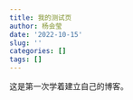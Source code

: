 ```yaml
---
title: 我的测试页
author: 杨会莹
date: '2022-10-15'
slug: ''
categories: []
tags: []
---
```

这是第一次学着建立自己的博客。